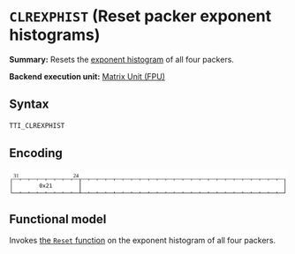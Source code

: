 # `CLREXPHIST` (Reset packer exponent histograms)

**Summary:** Resets the [exponent histogram](Packers/ExponentHistogram.md) of all four packers.

**Backend execution unit:** [Matrix Unit (FPU)](MatrixUnit.md)

## Syntax

```c
TTI_CLREXPHIST
```

## Encoding

![](../../../Diagrams/Out/Bits32_CLREXPHIST.svg)

## Functional model

Invokes [the `Reset` function](Packers/ExponentHistogram.md#functional-model) on the exponent histogram of all four packers.
